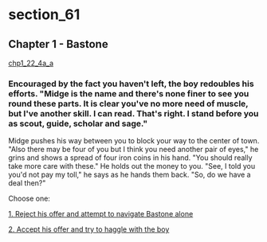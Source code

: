 
# section_61

## Chapter 1 - Bastone

[chp1_22_4a_a](../../decomp/app/src/main/res/raw/chp1_22_4a_a.mp3 ':include :type=audio')

### Encouraged by the fact you haven't left, the boy redoubles his efforts. "Midge is the name and there's none finer to see you round these parts. It is clear you've no more need of muscle, but I've another skill. I can read. That's right. I stand before you as scout, guide, scholar and sage."

Midge pushes his way between you to block your way to the center of town. "Also there may be four of you but I think you need another pair of eyes," he grins and shows a spread of four iron coins in his hand. "You should really take more care with these." He holds out the money to you. "See, I told you you'd not pay my toll," he says as he hands them back. "So, do we have a deal then?"


Choose one:

[1. Reject his offer and attempt to navigate Bastone alone](output/chapter1/section_64.md)

[2. Accept his offer and try to haggle with the boy](output/chapter1/section_62.md)


